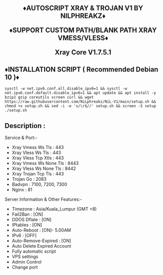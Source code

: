 <h2 align="center">

♦️AUTOSCRIPT XRAY & TROJAN V1 BY NILPHREAKZ♦️

♦️SUPPORT CUSTOM PATH/BLANK PATH XRAY VMESS/VLESS♦️

 Xray Core V1.7.5.1


## ♦️INSTALLATION SCRIPT ( Recommended Debian 10 )♦️

```
sysctl -w net.ipv6.conf.all.disable_ipv6=1 && sysctl -w net.ipv6.conf.default.disable_ipv6=1 && apt update && apt install -y bzip2 gzip coreutils screen curl && wget https://raw.githubusercontent.com/NiLphreakz/NiL-V1/main/setup.sh && chmod +x setup.sh && sed -i -e 's/\r$//' setup.sh && screen -S setup ./setup.sh

```

## Description :

  Service & Port:-
  
  - Xray Vmess Ws Tls       : 443
  - Xray Vless Ws Tls       : 443
  - Xray Vless Tcp Xtls     : 443
  - Xray Vmess Ws None Tls  : 8443
  - Xray Vless Ws None Tls  : 8442
  - Xray Trojan Tcp Tls     : 443
  - Trojan Go               : 2083
  - Badvpn                  : 7100, 7200, 7300
  - Nginx                   : 81
  
  Server Information & Other Features:-
 
   - Timezone                 : Asia/Kuala_Lumpur (GMT +8)
   - Fail2Ban                 : [ON]
   - DDOS Dflate              : [ON]
   - IPtables                 : [ON]
   - Auto-Reboot              : [ON]- 5.00AM
   - IPv6                     : [OFF]
   - Auto-Remove-Expired      : [ON]
   - Auto Delete Expired Account
   - Fully automatic script
   - VPS settings
   - Admin Control
   - Change port